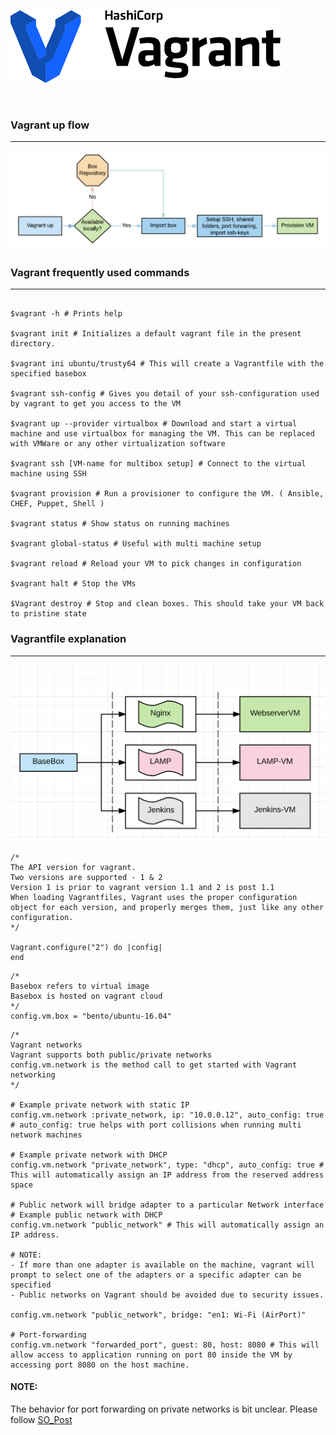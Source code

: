 ![alt text](/images/vagrant_image.png)

<br />


### Vagrant up flow 
---
![alt text](/images/vagrantup-flow.png)
<br />


### Vagrant frequently used commands 
---
```shell

$vagrant -h # Prints help 

$vagrant init # Initializes a default vagrant file in the present directory. 

$vagrant ini ubuntu/trusty64 # This will create a Vagrantfile with the specified basebox

$vagrant ssh-config # Gives you detail of your ssh-configuration used by vagrant to get you access to the VM

$vagrant up --provider virtualbox # Download and start a virtual machine and use virtualbox for managing the VM. This can be replaced with VMWare or any other virtualization software

$vagrant ssh [VM-name for multibox setup] # Connect to the virtual machine using SSH 

$vagrant provision # Run a provisioner to configure the VM. ( Ansible, CHEF, Puppet, Shell ) 

$vagrant status # Show status on running machines 

$vagrant global-status # Useful with multi machine setup

$vagrant reload # Reload your VM to pick changes in configuration

$vagrant halt # Stop the VMs 

$Vagrant destroy # Stop and clean boxes. This should take your VM back to pristine state

```

### Vagrantfile explanation
---
![alt text](/images/vagrantfile-flow.png)
<br />

```shell
/* 
The API version for vagrant. 
Two versions are supported - 1 & 2
Version 1 is prior to vagrant version 1.1 and 2 is post 1.1 
When loading Vagrantfiles, Vagrant uses the proper configuration object for each version, and properly merges them, just like any other configuration.
*/

Vagrant.configure("2") do |config|
end
```

```shell
/*
Basebox refers to virtual image 
Basebox is hosted on vagrant cloud 
*/
config.vm.box = "bento/ubuntu-16.04"

```

```shell
/* 
Vagrant networks
Vagrant supports both public/private networks
config.vm.network is the method call to get started with Vagrant networking 
*/

# Example private network with static IP 
config.vm.network :private_network, ip: "10.0.0.12", auto_config: true # auto_config: true helps with port collisions when running multi network machines

# Example private network with DHCP
config.vm.network "private_network", type: "dhcp", auto_config: true # This will automatically assign an IP address from the reserved address space

# Public network will bridge adapter to a particular Network interface
# Example public network with DHCP 
config.vm.network "public_network" # This will automatically assign an IP address. 

# NOTE: 
- If more than one adapter is available on the machine, vagrant will prompt to select one of the adapters or a specific adapter can be specified
- Public networks on Vagrant should be avoided due to security issues. 

config.vm.network "public_network", bridge: "en1: Wi-Fi (AirPort)"

# Port-forwarding 
config.vm.network "forwarded_port", guest: 80, host: 8080 # This will allow access to application running on port 80 inside the VM by accessing port 8080 on the host machine. 
```
#### NOTE:
The behavior for port forwarding on private networks is bit unclear. Please follow [SO_Post](https://stackoverflow.com/questions/45533628/vagrant-unable-to-reach-nginx-via-private-ip)



